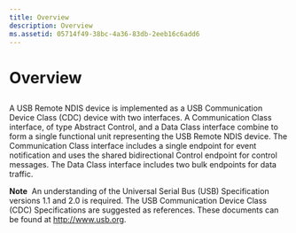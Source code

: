 ```yaml
---
title: Overview
description: Overview
ms.assetid: 05714f49-38bc-4a36-83db-2eeb16c6add6
---
```


# Overview


## <a href="" id="ddk-overview-ng"></a>


A USB Remote NDIS device is implemented as a USB Communication Device Class (CDC) device with two interfaces. A Communication Class interface, of type Abstract Control, and a Data Class interface combine to form a single functional unit representing the USB Remote NDIS device. The Communication Class interface includes a single endpoint for event notification and uses the shared bidirectional Control endpoint for control messages. The Data Class interface includes two bulk endpoints for data traffic.

**Note**  An understanding of the Universal Serial Bus (USB) Specification versions 1.1 and 2.0 is required. The USB Communication Device Class (CDC) Specifications are suggested as references. These documents can be found at http://www.usb.org.

 

 

 





